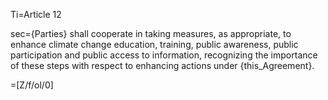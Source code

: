 Ti=Article 12

sec={Parties} shall cooperate in taking measures, as appropriate, to enhance climate change education, training, public awareness, public participation and public access to information, recognizing the importance of these steps with respect to enhancing actions under {this_Agreement}.

=[Z/f/ol/0]
